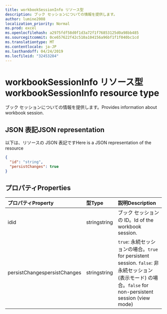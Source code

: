 ```yaml
---
title: workbookSessionInfo リソース型
description: ブック セッションについての情報を提供します。
author: lumine2008
localization_priority: Normal
ms.prod: excel
ms.openlocfilehash: a2975fdf58d0f1d3a72f1f76853125d0a98bb485
ms.sourcegitcommit: 0ce657622f42c510a104156a96bf1f1f040bc1cd
ms.translationtype: MT
ms.contentlocale: ja-JP
ms.lasthandoff: 04/24/2019
ms.locfileid: "32453284"
---
```

# <a name="workbooksessioninfo-resource-type"></a><span data-ttu-id="22661-103">workbookSessionInfo リソース型</span><span class="sxs-lookup"><span data-stu-id="22661-103">workbookSessionInfo resource type</span></span>

<span data-ttu-id="22661-104">ブック セッションについての情報を提供します。</span><span class="sxs-lookup"><span data-stu-id="22661-104">Provides information about workbook session.</span></span>


## <a name="json-representation"></a><span data-ttu-id="22661-105">JSON 表記</span><span class="sxs-lookup"><span data-stu-id="22661-105">JSON representation</span></span>

<span data-ttu-id="22661-106">以下は、リソースの JSON 表記です</span><span class="sxs-lookup"><span data-stu-id="22661-106">Here is a JSON representation of the resource</span></span>

<!-- {
  "blockType": "resource",
  "optionalProperties": [  ],
  "@odata.type": "microsoft.graph.workbookSessionInfo"
}-->

```json
{
  "id": "string",
  "persistChanges": true
}
```

## <a name="properties"></a><span data-ttu-id="22661-107">プロパティ</span><span class="sxs-lookup"><span data-stu-id="22661-107">Properties</span></span>

| <span data-ttu-id="22661-108">プロパティ</span><span class="sxs-lookup"><span data-stu-id="22661-108">Property</span></span> | <span data-ttu-id="22661-109">型</span><span class="sxs-lookup"><span data-stu-id="22661-109">Type</span></span>  | <span data-ttu-id="22661-110">説明</span><span class="sxs-lookup"><span data-stu-id="22661-110">Description</span></span>                               |
|:---------|:------|:------------------------------------------|
| <span data-ttu-id="22661-111">id</span><span class="sxs-lookup"><span data-stu-id="22661-111">id</span></span>  | <span data-ttu-id="22661-112">string</span><span class="sxs-lookup"><span data-stu-id="22661-112">string</span></span> | <span data-ttu-id="22661-113">ブック セッションの ID。</span><span class="sxs-lookup"><span data-stu-id="22661-113">Id of the workbook session.</span></span> |
| <span data-ttu-id="22661-114">persistChanges</span><span class="sxs-lookup"><span data-stu-id="22661-114">persistChanges</span></span> | <span data-ttu-id="22661-115">string</span><span class="sxs-lookup"><span data-stu-id="22661-115">string</span></span> |  <span data-ttu-id="22661-116">`true`: 永続セッションの場合。</span><span class="sxs-lookup"><span data-stu-id="22661-116">`true` for persistent session.</span></span> <span data-ttu-id="22661-117">`false`: 非永続セッション (表示モード) の場合。</span><span class="sxs-lookup"><span data-stu-id="22661-117">`false` for non-persistent session (view mode)</span></span> |


